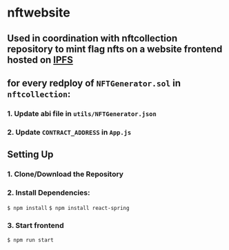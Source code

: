 # nftwebsite
## Used in coordination with nftcollection repository to mint flag nfts on a website frontend hosted on [IPFS](https://ipfs.tech/)

## for every redploy of `NFTGenerator.sol` in `nftcollection`:
### 1. Update abi file in `utils/NFTGenerator.json`
### 2. Update `CONTRACT_ADDRESS` in `App.js`

## Setting Up
### 1. Clone/Download the Repository

### 2. Install Dependencies:
`$ npm install`
`$ npm install react-spring`

### 3. Start frontend
`$ npm run start`

